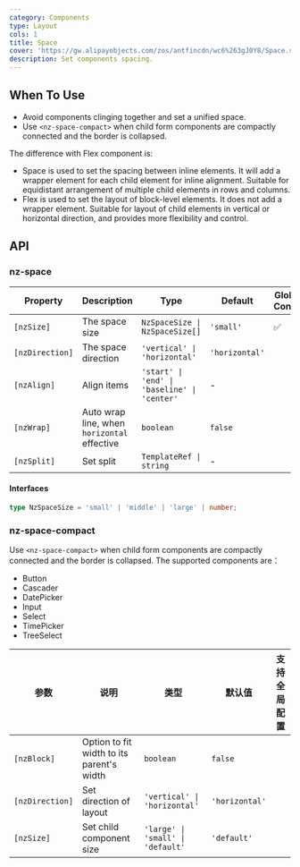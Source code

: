 ```yaml
---
category: Components
type: Layout
cols: 1
title: Space
cover: 'https://gw.alipayobjects.com/zos/antfincdn/wc6%263gJ0Y8/Space.svg'
description: Set components spacing.
---
```



## When To Use

- Avoid components clinging together and set a unified space.
- Use `<nz-space-compact>` when child form components are compactly connected and the border is collapsed.

The difference with Flex component is:

- Space is used to set the spacing between inline elements. It will add a wrapper element for each child element for inline alignment. Suitable for equidistant arrangement of multiple child elements in rows and columns.
- Flex is used to set the layout of block-level elements. It does not add a wrapper element. Suitable for layout of child elements in vertical or horizontal direction, and provides more flexibility and control.

## API

### nz-space

| Property        | Description                                 | Type                                         | Default        | Global Config |
|-----------------|---------------------------------------------|----------------------------------------------|----------------|---------------|
| `[nzSize]`      | The space size                              | `NzSpaceSize \| NzSpaceSize[]`               | `'small'`      | ✅             |
| `[nzDirection]` | The space direction                         | `'vertical' \| 'horizontal'`                 | `'horizontal'` |               |
| `[nzAlign]`     | Align items                                 | `'start' \| 'end' \| 'baseline' \| 'center'` | -              |               |
| `[nzWrap]`      | Auto wrap line, when `horizontal` effective | `boolean`                                    | `false`        |               |
| `[nzSplit]`     | Set split                                   | `TemplateRef \| string`                      | -              |               |

#### Interfaces

```ts
type NzSpaceSize = 'small' | 'middle' | 'large' | number;
```

### nz-space-compact

Use `<nz-space-compact>` when child form components are compactly connected and the border is collapsed. The supported components are：

- Button
- Cascader
- DatePicker
- Input
- Select
- TimePicker
- TreeSelect

| 参数              | 说明                                         | 类型                                | 默认值            | 支持全局配置 |
|-----------------|--------------------------------------------|-----------------------------------|----------------|--------|
| `[nzBlock]`     | Option to fit width to its parent\'s width | `boolean`                         | `false`        |        |
| `[nzDirection]` | Set direction of layout                    | `'vertical' \| 'horizontal'`      | `'horizontal'` |        |
| `[nzSize]`      | Set child component size                   | `'large' \| 'small' \| 'default'` | `'default'`    |        |
